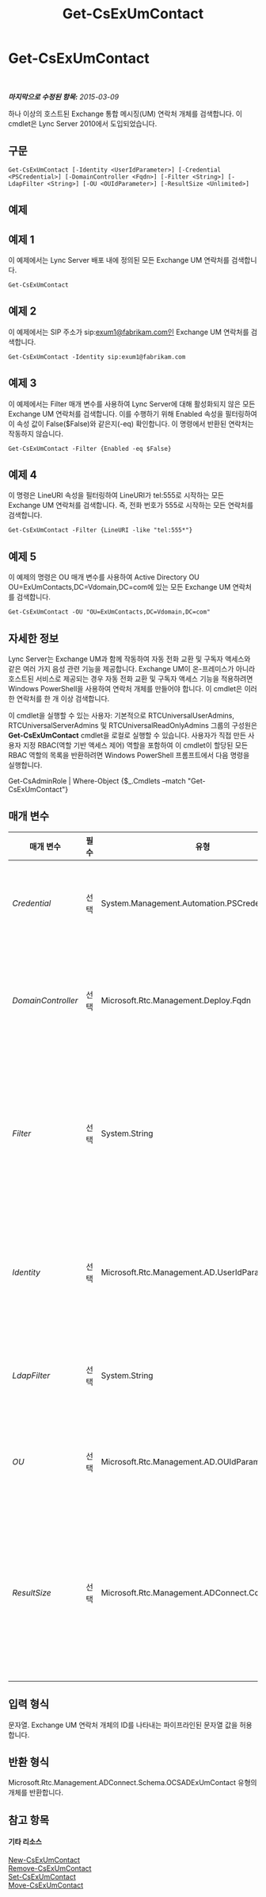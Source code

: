 ﻿---
title: Get-CsExUmContact
TOCTitle: Get-CsExUmContact
ms:assetid: 9c7b2afb-4d7f-4b5a-99dd-6f8978dd5728
ms:mtpsurl: https://technet.microsoft.com/ko-kr/library/Gg412725(v=OCS.15)
ms:contentKeyID: 49304520
ms.date: 08/24/2015
mtps_version: v=OCS.15
ms.translationtype: HT
---

# Get-CsExUmContact

 

_**마지막으로 수정된 항목:** 2015-03-09_

하나 이상의 호스트된 Exchange 통합 메시징(UM) 연락처 개체를 검색합니다. 이 cmdlet은 Lync Server 2010에서 도입되었습니다.

## 구문

    Get-CsExUmContact [-Identity <UserIdParameter>] [-Credential <PSCredential>] [-DomainController <Fqdn>] [-Filter <String>] [-LdapFilter <String>] [-OU <OUIdParameter>] [-ResultSize <Unlimited>]

## 예제

## 예제 1

이 예제에서는 Lync Server 배포 내에 정의된 모든 Exchange UM 연락처를 검색합니다.

    Get-CsExUmContact

## 예제 2

이 예제에서는 SIP 주소가 sip:exum1@fabrikam.com인 Exchange UM 연락처를 검색합니다.

    Get-CsExUmContact -Identity sip:exum1@fabrikam.com

## 예제 3

이 예제에서는 Filter 매개 변수를 사용하여 Lync Server에 대해 활성화되지 않은 모든 Exchange UM 연락처를 검색합니다. 이를 수행하기 위해 Enabled 속성을 필터링하여 이 속성 값이 False($False)와 같은지(-eq) 확인합니다. 이 명령에서 반환된 연락처는 작동하지 않습니다.

    Get-CsExUmContact -Filter {Enabled -eq $False}

## 예제 4

이 명령은 LineURI 속성을 필터링하여 LineURI가 tel:555로 시작하는 모든 Exchange UM 연락처를 검색합니다. 즉, 전화 번호가 555로 시작하는 모든 연락처를 검색합니다.

    Get-CsExUmContact -Filter {LineURI -like "tel:555*"}

## 예제 5

이 예제의 명령은 OU 매개 변수를 사용하여 Active Directory OU OU=ExUmContacts,DC=Vdomain,DC=com에 있는 모든 Exchange UM 연락처를 검색합니다.

    Get-CsExUmContact -OU "OU=ExUmContacts,DC=Vdomain,DC=com"

## 자세한 정보

Lync Server는 Exchange UM과 함께 작동하여 자동 전화 교환 및 구독자 액세스와 같은 여러 가지 음성 관련 기능을 제공합니다. Exchange UM이 온-프레미스가 아니라 호스트된 서비스로 제공되는 경우 자동 전화 교환 및 구독자 액세스 기능을 적용하려면 Windows PowerShell을 사용하여 연락처 개체를 만들어야 합니다. 이 cmdlet은 이러한 연락처를 한 개 이상 검색합니다.

이 cmdlet을 실행할 수 있는 사용자: 기본적으로 RTCUniversalUserAdmins, RTCUniversalServerAdmins 및 RTCUniversalReadOnlyAdmins 그룹의 구성원은 **Get-CsExUmContact** cmdlet을 로컬로 실행할 수 있습니다. 사용자가 직접 만든 사용자 지정 RBAC(역할 기반 액세스 제어) 역할을 포함하여 이 cmdlet이 할당된 모든 RBAC 역할의 목록을 반환하려면 Windows PowerShell 프롬프트에서 다음 명령을 실행합니다.

Get-CsAdminRole | Where-Object {$\_.Cmdlets –match "Get-CsExUmContact"}

## 매개 변수


<table>
<colgroup>
<col style="width: 25%" />
<col style="width: 25%" />
<col style="width: 25%" />
<col style="width: 25%" />
</colgroup>
<thead>
<tr class="header">
<th>매개 변수</th>
<th>필수</th>
<th>유형</th>
<th>설명</th>
</tr>
</thead>
<tbody>
<tr class="odd">
<td><p><em>Credential</em></p></td>
<td><p>선택</p></td>
<td><p>System.Management.Automation.PSCredential</p></td>
<td><p>대체 자격 증명으로 cmdlet을 실행할 수 있습니다. Windows에 로그온하는 데 사용한 계정에 연락처 개체를 사용하는 데 필요한 권한이 없는 경우 이 기능이 필요할 수 있습니다.</p>
<p>Credential 매개 변수를 사용하려면 먼저 <strong>Get-Credential</strong> cmdlet을 호출하여 PSCredential 개체를 만들어야 합니다.</p></td>
</tr>
<tr class="even">
<td><p><em>DomainController</em></p></td>
<td><p>선택</p></td>
<td><p>Microsoft.Rtc.Management.Deploy.Fqdn</p></td>
<td><p>대화 상대 정보를 검색하기 위해 지정된 도메인 컨트롤러에 연결하는 데 사용됩니다. 특정 도메인 컨트롤러에 연결하려면 DomainController 매개 변수 뒤에 컴퓨터 이름(예: atl-mcs-001) 또는 정규화된 도메인 이름(예: atl-mcs-001.litwareinc.com)을 포함합니다.</p>
<p>전체 데이터 형식: Microsoft.Rtc.Management.Deploy.Fqdn</p></td>
</tr>
<tr class="odd">
<td><p><em>Filter</em></p></td>
<td><p>선택</p></td>
<td><p>System.String</p></td>
<td><p>Lync Server 관련 특성을 필터링하여 반환되는 데이터를 제한할 수 있습니다. 예를 들어 &quot;tel:555&quot;로 시작하는 줄 URI를 가진 연락처를 반환하도록 데이터를 제한할 수 있습니다.</p>
<p>Filter 매개 변수는 <strong>Where-Object</strong> cmdlet에 사용되는 Windows PowerShell 필터링 구문의 하위 집합을 사용합니다. 예를 들어 Enterprise Voice를 사용하도록 설정된 대화 상대만 반환하는 필터는 {EnterpriseVoiceEnabled -eq $True}와 같이 나타납니다. 여기서 EnterpriseVoiceEnabled는 Active Directory 특성을 나타내고 -eq는 비교 연산자(같음)를 나타내며 $True(기본 제공 Windows PowerShell 변수)는 필터 값을 나타냅니다.</p></td>
</tr>
<tr class="even">
<td><p><em>Identity</em></p></td>
<td><p>선택</p></td>
<td><p>Microsoft.Rtc.Management.AD.UserIdParameter</p></td>
<td><p>검색할 연락처 개체의 고유한 식별자입니다. 연락처 ID는 네 가지 형식 중 하나를 사용하여 지정할 수 있는데, 이러한 형식은 1) 연락처의 SIP 주소, 2) 연락처의 UPN(사용자 계정 이름), 3) 도메인\로그온 형태인 연락처의 도메인 이름 및 로그온 이름(예: litwareinc\exum1) 및 4) 연락처의 Active Directory 표시 이름(예: Team Auto Attendant)입니다.</p>
<p>전체 데이터 형식: Microsoft.Rtc.Management.AD.UserIdParameter</p></td>
</tr>
<tr class="odd">
<td><p><em>LdapFilter</em></p></td>
<td><p>선택</p></td>
<td><p>System.String</p></td>
<td><p>&quot;일반&quot; Active Directory 특성(즉, Lync Server와 관련되지 않은 특성)을 필터링하여 반환되는 데이터를 제한할 수 있습니다.</p>
<p>필터를 만들 때 LdapFilter 매개 변수는 LDAP 쿼리 언어를 사용합니다.</p></td>
</tr>
<tr class="even">
<td><p><em>OU</em></p></td>
<td><p>선택</p></td>
<td><p>Microsoft.Rtc.Management.AD.OUIdParameter</p></td>
<td><p>검색되는 정보를 특정 Active Directory OU(조직 구성 단위)로 제한하는 데 사용됩니다. 이 경우 지정된 OU 및 모든 하위 OU에서 데이터가 반환됩니다.</p>
<p>OU를 지정할 때 해당 컨테이너에 대한 고유 이름을 사용합니다(예: OU=ExUmContacts,dc=litwareinc,dc=com).</p></td>
</tr>
<tr class="odd">
<td><p><em>ResultSize</em></p></td>
<td><p>선택</p></td>
<td><p>Microsoft.Rtc.Management.ADConnect.Core.Unlimited</p></td>
<td><p>명령에서 반환되는 레코드 수를 제한할 수 있게 합니다. 예를 들어, 포리스트에 있는 연락처 수에 상관없이 7개의 연락처만 반환하려면 ResultSize 매개 변수를 포함하고 매개 변수 값을 7로 설정합니다. 반환될 7개의 연락처를 지정하는 방법은 없습니다. ResultSize를 7로 설정했지만 포리스트에 연락처가 3개만 있는 경우 3개의 연락처가 반환된 다음 오류 없이 완료됩니다.</p>
<p>결과 크기는 0-2147483647(포함) 사이의 임의 정수로 설정할 수 있습니다. 0으로 설정할 경우 명령이 실행되지만 데이터가 반환되지 않습니다.</p>
<p>전체 데이터 형식: Microsoft.Rtc.Management.ADConnect.Core.Unlimited</p></td>
</tr>
</tbody>
</table>


## 입력 형식

문자열. Exchange UM 연락처 개체의 ID를 나타내는 파이프라인된 문자열 값을 허용합니다.

## 반환 형식

Microsoft.Rtc.Management.ADConnect.Schema.OCSADExUmContact 유형의 개체를 반환합니다.

## 참고 항목

#### 기타 리소스

[New-CsExUmContact](new-csexumcontact.md)  
[Remove-CsExUmContact](remove-csexumcontact.md)  
[Set-CsExUmContact](set-csexumcontact.md)  
[Move-CsExUmContact](move-csexumcontact.md)

